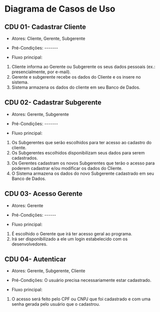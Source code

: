 # Diagrama de Casos de Uso

## CDU 01- Cadastrar Cliente

- Atores: Cliente, Gerente, Subgerente

- Pré-Condições: -------

- Fluxo principal:
1. Cliente informa ao Gerente ou Subgerente os seus dados pessoais (ex.: presencialmente, por e-mail).
2. Gerente e subgerente recebe os dados do Cliente e os insere no sistema.
3. Sistema armazena os dados do cliente em seu Banco de Dados.

## CDU 02- Cadastrar Subgerente

- Atores: Gerente, Subgerente

- Pré-Condições: -------

- Fluxo principal:
1. Os Subgerentes que serão escolhidos para ter acesso ao cadastro do cliente.
2. Os Subgerentes escolhidos disponibilizam seus dados para serem cadastrados.
3. Os Gerentes cadastram os novos Subgerentes que terão o acesso para poderem cadastrar e/ou modificar os dados do Cliente.
4. O Sistema armazena os dados do novo Subgerente cadastrado em seu Banco de Dados.

## CDU 03- Acesso Gerente

- Atores: Gerente

- Pré-Condições: ------

- Fluxo principal:
1. É escolhido o Gerente que irá ter acesso geral ao programa.
2. Irá ser disponibilizado a ele um login estabelecido com os desenvolvedores.

## CDU 04- Autenticar

- Atores: Gerente, Subgerente, Cliente

- Pré-Condições: O usuário precisa necessariamente estar cadastrado.

- Fluxo principal:
1. O acesso será feito pelo CPF ou CNPJ que foi cadastrado e com uma senha gerada pelo usuário que o cadastrou. 
